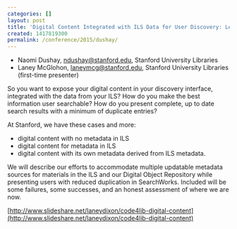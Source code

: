 ```yaml
---
categories: []
layout: post
title: 'Digital Content Integrated with ILS Data for User Discovery: Lessons Learned'
created: 1417819300
permalink: /conference/2015/dushay/
---
```

- Naomi Dushay, ndushay@stanford.edu, Stanford University Libraries
- Laney McGlohon, laneymcg@stanford.edu, Stanford University Libraries
(first-time presenter)

So you want to expose your digital content in your discovery interface,
integrated with the data from your ILS? How do you make the best
information user searchable? How do you present complete, up to date
search results with a minimum of duplicate entries?

At Stanford, we have these cases and more:

- digital content with no metadata in ILS
- digital content for metadata in ILS
- digital content with its own metadata derived from ILS metadata.

We will describe our efforts to accommodate multiple updatable metadata
sources for materials in the ILS and our Digital Object Repository while
presenting users with reduced duplication in SearchWorks. Included will
be some failures, some successes, and an honest assessment of where we
are now.

[http://www.slideshare.net/laneydixon/code4lib-digital-content](http://www.slideshare.net/laneydixon/code4lib-digital-content)
